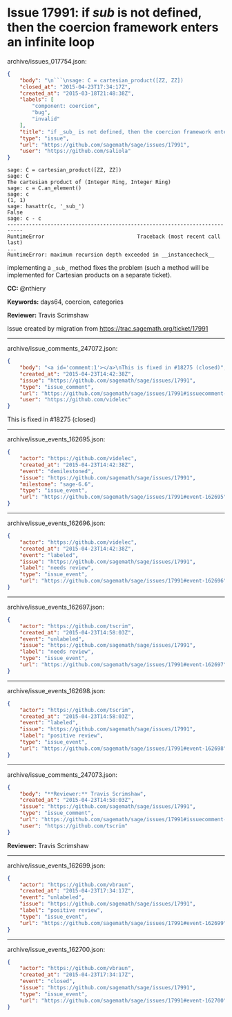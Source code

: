 # Issue 17991: if _sub_ is not defined, then the coercion framework enters an infinite loop

archive/issues_017754.json:
```json
{
    "body": "\n```\nsage: C = cartesian_product([ZZ, ZZ])                                                                                                                                     \nsage: C\nThe cartesian product of (Integer Ring, Integer Ring)\nsage: c = C.an_element()\nsage: c\n(1, 1)\nsage: hasattr(c, '_sub_')\nFalse\nsage: c - c\n---------------------------------------------------------------------------\nRuntimeError                              Traceback (most recent call last)\n...\nRuntimeError: maximum recursion depth exceeded in __instancecheck__\n```\n\nimplementing a ``_sub_`` method fixes the problem (such a method will be implemented for Cartesian products on a separate ticket).\n\n**CC:**  @nthiery\n\n**Keywords:** days64, coercion, categories\n\n**Reviewer:** Travis Scrimshaw\n\nIssue created by migration from https://trac.sagemath.org/ticket/17991\n\n",
    "closed_at": "2015-04-23T17:34:17Z",
    "created_at": "2015-03-18T21:48:38Z",
    "labels": [
        "component: coercion",
        "bug",
        "invalid"
    ],
    "title": "if _sub_ is not defined, then the coercion framework enters an infinite loop",
    "type": "issue",
    "url": "https://github.com/sagemath/sage/issues/17991",
    "user": "https://github.com/saliola"
}
```

```
sage: C = cartesian_product([ZZ, ZZ])                                                                                                                                     
sage: C
The cartesian product of (Integer Ring, Integer Ring)
sage: c = C.an_element()
sage: c
(1, 1)
sage: hasattr(c, '_sub_')
False
sage: c - c
---------------------------------------------------------------------------
RuntimeError                              Traceback (most recent call last)
...
RuntimeError: maximum recursion depth exceeded in __instancecheck__
```

implementing a ``_sub_`` method fixes the problem (such a method will be implemented for Cartesian products on a separate ticket).

**CC:**  @nthiery

**Keywords:** days64, coercion, categories

**Reviewer:** Travis Scrimshaw

Issue created by migration from https://trac.sagemath.org/ticket/17991





---

archive/issue_comments_247072.json:
```json
{
    "body": "<a id='comment:1'></a>\nThis is fixed in #18275 (closed)",
    "created_at": "2015-04-23T14:42:38Z",
    "issue": "https://github.com/sagemath/sage/issues/17991",
    "type": "issue_comment",
    "url": "https://github.com/sagemath/sage/issues/17991#issuecomment-247072",
    "user": "https://github.com/videlec"
}
```

<a id='comment:1'></a>
This is fixed in #18275 (closed)



---

archive/issue_events_162695.json:
```json
{
    "actor": "https://github.com/videlec",
    "created_at": "2015-04-23T14:42:38Z",
    "event": "demilestoned",
    "issue": "https://github.com/sagemath/sage/issues/17991",
    "milestone": "sage-6.6",
    "type": "issue_event",
    "url": "https://github.com/sagemath/sage/issues/17991#event-162695"
}
```



---

archive/issue_events_162696.json:
```json
{
    "actor": "https://github.com/videlec",
    "created_at": "2015-04-23T14:42:38Z",
    "event": "labeled",
    "issue": "https://github.com/sagemath/sage/issues/17991",
    "label": "needs review",
    "type": "issue_event",
    "url": "https://github.com/sagemath/sage/issues/17991#event-162696"
}
```



---

archive/issue_events_162697.json:
```json
{
    "actor": "https://github.com/tscrim",
    "created_at": "2015-04-23T14:58:03Z",
    "event": "unlabeled",
    "issue": "https://github.com/sagemath/sage/issues/17991",
    "label": "needs review",
    "type": "issue_event",
    "url": "https://github.com/sagemath/sage/issues/17991#event-162697"
}
```



---

archive/issue_events_162698.json:
```json
{
    "actor": "https://github.com/tscrim",
    "created_at": "2015-04-23T14:58:03Z",
    "event": "labeled",
    "issue": "https://github.com/sagemath/sage/issues/17991",
    "label": "positive review",
    "type": "issue_event",
    "url": "https://github.com/sagemath/sage/issues/17991#event-162698"
}
```



---

archive/issue_comments_247073.json:
```json
{
    "body": "**Reviewer:** Travis Scrimshaw",
    "created_at": "2015-04-23T14:58:03Z",
    "issue": "https://github.com/sagemath/sage/issues/17991",
    "type": "issue_comment",
    "url": "https://github.com/sagemath/sage/issues/17991#issuecomment-247073",
    "user": "https://github.com/tscrim"
}
```

**Reviewer:** Travis Scrimshaw



---

archive/issue_events_162699.json:
```json
{
    "actor": "https://github.com/vbraun",
    "created_at": "2015-04-23T17:34:17Z",
    "event": "unlabeled",
    "issue": "https://github.com/sagemath/sage/issues/17991",
    "label": "positive review",
    "type": "issue_event",
    "url": "https://github.com/sagemath/sage/issues/17991#event-162699"
}
```



---

archive/issue_events_162700.json:
```json
{
    "actor": "https://github.com/vbraun",
    "created_at": "2015-04-23T17:34:17Z",
    "event": "closed",
    "issue": "https://github.com/sagemath/sage/issues/17991",
    "type": "issue_event",
    "url": "https://github.com/sagemath/sage/issues/17991#event-162700"
}
```
